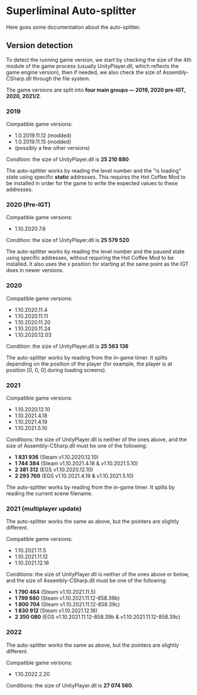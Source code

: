 # Superliminal Auto-splitter

Here goes some documentation about the auto-splitter.

## Version detection

To detect the running game version, we start by checking the size of the 4th module of the game process (usually UnityPlayer.dll, which reflects the game engine version), then if needed, we also check the size of Assembly-CSharp.dll through the file system.

The game versions are split into **four main groups — 2019, 2020 pre-IGT, 2020, 2021/2**.

### 2019

Compatible game versions:
- 1.0.2019.11.12 (modded)
- 1.0.2019.11.15 (modded)
- (possibly a few other versions)

Condition: the size of UnityPlayer.dll is **25 210 880**

The auto-splitter works by reading the level number and the "is loading" state using specific **static** addresses. This requires the Hot Coffee Mod to be installed in order for the game to write the expected values to these addresses.

### 2020 (Pre-IGT)

Compatible game versions:
- 1.10.2020.7.6

Condition: the size of UnityPlayer.dll is **25 579 520**

The auto-splitter works by reading the level number and the paused state using specific addresses, without requiring the Hot Coffee Mod to be installed. It also uses the x position for starting at the same point as the IGT does in newer versions.

### 2020

Compatible game versions:
- 1.10.2020.11.4
- 1.10.2020.11.11
- 1.10.2020.11.20
- 1.10.2020.11.24
- 1.10.2020.12.03

Condition: the size of UnityPlayer.dll is **25 563 136**

The auto-splitter works by reading from the in-game timer. It splits depending on the position of the player (for example, the player is at position [0, 0, 0] during loading screens).

### 2021

Compatible game versions:
- 1.10.2020.12.10
- 1.10.2021.4.18
- 1.10.2021.4.19
- 1.10.2021.5.10

Conditions: the size of UnityPlayer.dll is neither of the ones above, and the size of Assembly-CSharp.dll must be one of the following:
- **1 831 936** (Steam v1.10.2020.12.10)
- **1 744 384** (Steam v1.10.2021.4.18 & v1.10.2021.5.10)
- **2 381 312** (EGS v1.10.2020.12.10)
- **2 293 760** (EGS v1.10.2021.4.19 & v1.10.2021.5.10)

The auto-splitter works by reading from the in-game timer. It splits by reading the current scene filename.

### 2021 (multiplayer update)

The auto-splitter works the same as above, but the pointers are slightly different.

Compatible game versions:
- 1.10.2021.11.5
- 1.10.2021.11.12
- 1.10.2021.12.16

Conditions: the size of UnityPlayer.dll is neither of the ones above or below, and the size of Assembly-CSharp.dll must be one of the following:
- **1 790 464** (Steam v1.10.2021.11.5)
- **1 799 680** (Steam v1.10.2021.11.12-858.39b)
- **1 800 704** (Steam v1.10.2021.11.12-858.39c)
- **1 830 912** (Steam v1.10.2021.12.16)
- **2 350 080** (EGS v1.10.2021.11.12-858.39b & v1.10.2021.11.12-858.39c)

### 2022

The auto-splitter works the same as above, but the pointers are slightly different.

Compatible game versions:

- 1.10.2022.2.20

Conditions: the size of UnityPlayer.dll is **27 074 560**.
